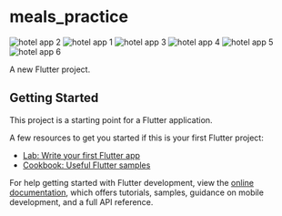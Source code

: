 # meals_practice

![hotel app 2](https://github.com/user-attachments/assets/1f9c3897-55f8-4b4f-b64d-57abe83493bd)
![hotel app 1](https://github.com/user-attachments/assets/71a2b598-fe74-4fc0-a7e1-a8177bf7ac03)
![hotel app 3](https://github.com/user-attachments/assets/4620f4ab-090e-47f7-a967-497dc767ca95)
![hotel app 4](https://github.com/user-attachments/assets/aee211e5-8b56-47f0-ba02-7a5111b6fcab)
![hotel app 5](https://github.com/user-attachments/assets/9a1c440e-f3b7-47cd-88ec-f00c01304823)
![hotel app 6](https://github.com/user-attachments/assets/bf49faa2-0339-4cef-a217-14c18fd9bc7d)

A new Flutter project.

## Getting Started

This project is a starting point for a Flutter application.

A few resources to get you started if this is your first Flutter project:

- [Lab: Write your first Flutter app](https://docs.flutter.dev/get-started/codelab)
- [Cookbook: Useful Flutter samples](https://docs.flutter.dev/cookbook)

For help getting started with Flutter development, view the
[online documentation](https://docs.flutter.dev/), which offers tutorials,
samples, guidance on mobile development, and a full API reference.
